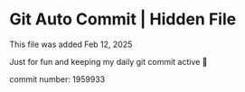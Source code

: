 # Git Auto Commit | Hidden File

This file was added Feb 12, 2025

Just for fun and keeping my daily git commit active 🤪

commit number: 1959933
